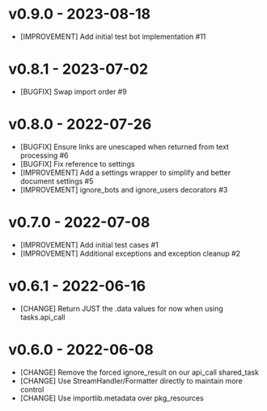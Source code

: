 # v0.9.0 - 2023-08-18

- [IMPROVEMENT] Add initial test bot implementation #11

# v0.8.1 - 2023-07-02

- [BUGFIX] Swap import order #9

# v0.8.0 - 2022-07-26

- [BUGFIX] Ensure links are unescaped when returned from text processing #6
- [BUGFIX] Fix reference to settings
- [IMPROVEMENT] Add a settings wrapper to simplify and better document settings #5
- [IMPROVEMENT] ignore_bots and ignore_users decorators #3

# v0.7.0 - 2022-07-08

- [IMPROVEMENT] Add initial test cases #1
- [IMPROVEMENT] Additional exceptions and exception cleanup #2

# v0.6.1 - 2022-06-16

- [CHANGE] Return JUST the .data values for now when using tasks.api_call

# v0.6.0 - 2022-06-08

- [CHANGE] Remove the forced ignore_result on our api_call shared_task
- [CHANGE] Use StreamHandler/Formatter directly to maintain more control
- [CHANGE] Use importlib.metadata over pkg_resources
